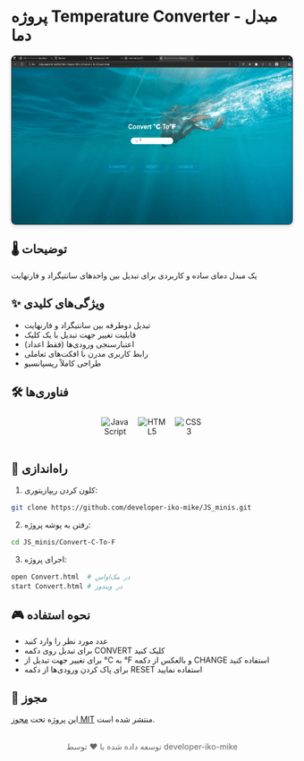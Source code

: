 # پروژه Temperature Converter - مبدل دما  

<img src="./preview.gif" alt="پیش‌نمایش پروژه" style="
border-radius: 8px;
margin: 1rem auto;
box-shadow: 0 4px 8px rgba(0,0,0,0.1);
display: block;
max-width: 100%;
height: auto;
"/>

## 🌡️ توضیحات  
یک مبدل دمای ساده و کاربردی برای تبدیل بین واحدهای سانتیگراد و فارنهایت  

## ✨ ویژگی‌های کلیدی  
- تبدیل دوطرفه بین سانتیگراد و فارنهایت  
- قابلیت تغییر جهت تبدیل با یک کلیک  
- اعتبارسنجی ورودی‌ها (فقط اعداد)  
- رابط کاربری مدرن با افکت‌های تعاملی  
- طراحی کاملاً ریسپانسیو  

## 🛠️ فناوری‌ها  
<div align="center" style="display: flex; gap: 1rem; justify-content: center; margin: 1.5rem 0;">
  <img src="https://cdn.jsdelivr.net/gh/devicons/devicon/icons/javascript/javascript-original.svg" alt="JavaScript" width="50" height="50"/>
  <img src="https://cdn.jsdelivr.net/gh/devicons/devicon/icons/html5/html5-original.svg" alt="HTML5" width="50" height="50"/>
  <img src="https://cdn.jsdelivr.net/gh/devicons/devicon/icons/css3/css3-original.svg" alt="CSS3" width="50" height="50"/>
</div>

## 🚀 راه‌اندازی  
1. کلون کردن ریپازیتوری:  
```bash
git clone https://github.com/developer-iko-mike/JS_minis.git
```
2. رفتن به پوشه پروژه:  
```bash
cd JS_minis/Convert-C-To-F
```
3. اجرای پروژه:  
```bash
open Convert.html  # در مک‌اواس
start Convert.html # در ویندوز
```

## 🎮 نحوه استفاده  
- عدد مورد نظر را وارد کنید  
- برای تبدیل روی دکمه CONVERT کلیک کنید  
- برای تغییر جهت تبدیل از °C به °F و بالعکس از دکمه CHANGE استفاده کنید  
- برای پاک کردن ورودی‌ها از دکمه RESET استفاده نمایید  

## 📜 مجوز  
این پروژه تحت [مجوز MIT](https://opensource.org/licenses/MIT) منتشر شده است.  

<div style="margin-top: 2rem; text-align: center; font-size: 0.9rem; color: #666;">
  توسعه داده شده با ❤️ توسط developer-iko-mike
</div>
